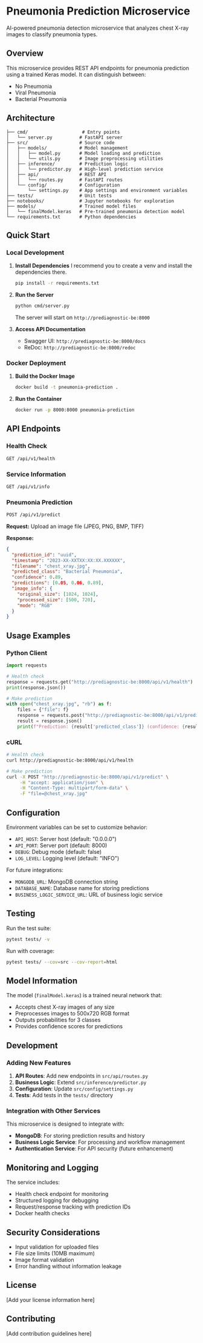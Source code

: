 # Pneumonia Prediction Microservice

AI-powered pneumonia detection microservice that analyzes chest X-ray images to classify pneumonia types.

## Overview

This microservice provides REST API endpoints for pneumonia prediction using a trained Keras model. It can distinguish between:
- No Pneumonia
- Viral Pneumonia 
- Bacterial Pneumonia

## Architecture

```
├── cmd/                    # Entry points
│   └── server.py          # FastAPI server
├── src/                   # Source code
│   ├── models/            # Model management
│   │   ├── model.py       # Model loading and prediction
│   │   └── utils.py       # Image preprocessing utilities
│   ├── inference/         # Prediction logic
│   │   └── predictor.py   # High-level prediction service
│   ├── api/               # REST API
│   │   └── routes.py      # FastAPI routes
│   └── config/            # Configuration
│       └── settings.py    # App settings and environment variables
├── tests/                 # Unit tests
├── notebooks/             # Jupyter notebooks for exploration
├── models/                # Trained model files
│   └── finalModel.keras   # Pre-trained pneumonia detection model
└── requirements.txt       # Python dependencies
```

## Quick Start

### Local Development

1. **Install Dependencies**
I recommend you to create a venv and install the dependencies there.
   ```bash
   pip install -r requirements.txt
   ```

2. **Run the Server**
   ```bash
   python cmd/server.py
   ```
   
   The server will start on `http://prediagnostic-be:8000`

3. **Access API Documentation**
   - Swagger UI: `http://prediagnostic-be:8000/docs`
   - ReDoc: `http://prediagnostic-be:8000/redoc`

### Docker Deployment

1. **Build the Docker Image**
   ```bash
   docker build -t pneumonia-prediction .
   ```

2. **Run the Container**
   ```bash
   docker run -p 8000:8000 pneumonia-prediction
   ```

## API Endpoints

### Health Check
```bash
GET /api/v1/health
```

### Service Information
```bash
GET /api/v1/info
```

### Pneumonia Prediction
```bash
POST /api/v1/predict
```

**Request:** Upload an image file (JPEG, PNG, BMP, TIFF)

**Response:**
```json
{
  "prediction_id": "uuid",
  "timestamp": "2023-XX-XXTXX:XX:XX.XXXXXX",
  "filename": "chest_xray.jpg",
  "predicted_class": "Bacterial Pneumonia",
  "confidence": 0.89,
  "predictions": [0.05, 0.06, 0.89],
  "image_info": {
    "original_size": [1024, 1024],
    "processed_size": [500, 720],
    "mode": "RGB"
  }
}
```

## Usage Examples

### Python Client
```python
import requests

# Health check
response = requests.get("http://prediagnostic-be:8000/api/v1/health")
print(response.json())

# Make prediction
with open("chest_xray.jpg", "rb") as f:
    files = {"file": f}
    response = requests.post("http://prediagnostic-be:8000/api/v1/predict", files=files)
    result = response.json()
    print(f"Prediction: {result['predicted_class']} (confidence: {result['confidence']:.2f})")
```

### cURL
```bash
# Health check
curl http://prediagnostic-be:8000/api/v1/health

# Make prediction
curl -X POST "http://prediagnostic-be:8000/api/v1/predict" \
     -H "accept: application/json" \
     -H "Content-Type: multipart/form-data" \
     -F "file=@chest_xray.jpg"
```

## Configuration

Environment variables can be set to customize behavior:

- `API_HOST`: Server host (default: "0.0.0.0")
- `API_PORT`: Server port (default: 8000) 
- `DEBUG`: Debug mode (default: false)
- `LOG_LEVEL`: Logging level (default: "INFO")

For future integrations:
- `MONGODB_URL`: MongoDB connection string
- `DATABASE_NAME`: Database name for storing predictions
- `BUSINESS_LOGIC_SERVICE_URL`: URL of business logic service

## Testing

Run the test suite:

```bash
pytest tests/ -v
```

Run with coverage:
```bash
pytest tests/ --cov=src --cov-report=html
```

## Model Information

The model (`finalModel.keras`) is a trained neural network that:
- Accepts chest X-ray images of any size
- Preprocesses images to 500x720 RGB format
- Outputs probabilities for 3 classes
- Provides confidence scores for predictions

## Development

### Adding New Features

1. **API Routes**: Add new endpoints in `src/api/routes.py`
2. **Business Logic**: Extend `src/inference/predictor.py`
3. **Configuration**: Update `src/config/settings.py`
4. **Tests**: Add tests in the `tests/` directory

### Integration with Other Services

This microservice is designed to integrate with:
- **MongoDB**: For storing prediction results and history
- **Business Logic Service**: For processing and workflow management
- **Authentication Service**: For API security (future enhancement)

## Monitoring and Logging

The service includes:
- Health check endpoint for monitoring
- Structured logging for debugging
- Request/response tracking with prediction IDs
- Docker health checks

## Security Considerations

- Input validation for uploaded files
- File size limits (10MB maximum)
- Image format validation
- Error handling without information leakage

## License

[Add your license information here]

## Contributing

[Add contribution guidelines here]
